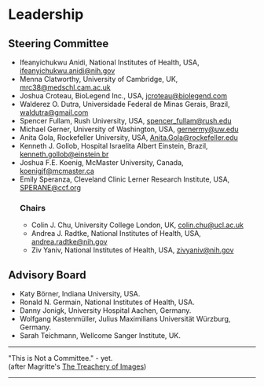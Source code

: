 # Leadership

## Steering Committee

* Ifeanyichukwu Anidi, National Institutes of Health, USA, [ifeanyichukwu.anidi@nih.gov](mailto:ifeanyichukwu.anidi@nih.gov)
* Menna Clatworthy, University of Cambridge, UK, [mrc38@medschl.cam.ac.uk](mailto:mrc38@medschl.cam.ac.uk)
* Joshua Croteau, BioLegend Inc., USA, [jcroteau@biolegend.com](mailto:jcroteau@biolegend.com)	
* Walderez O. Dutra, Universidade Federal de Minas Gerais, Brazil, [waldutra@gmail.com](mailto:waldutra@gmail.com)
* Spencer Fullam, Rush University, USA, [spencer_fullam@rush.edu](mailto:spencer_fullam@rush.edu)
* Michael Gerner, University of Washington, USA, [gernermy@uw.edu](mailto:gernermy@uw.edu)
* Anita	Gola, Rockefeller University, USA, [Anita.Gola@rockefeller.edu](mailto:Anita.Gola@rockefeller.edu)
* Kenneth J. Gollob, Hospital Israelita Albert Einstein, Brazil, [kenneth.gollob@einstein.br](mailto:kenneth.gollob@einstein.br)
* Joshua F.E. Koenig, McMaster University, Canada, [koenigjf@mcmaster.ca](mailto:koenigjf@mcmaster.ca)
* Emily	Speranza, Cleveland Clinic Lerner Research Institute, USA, [SPERANE@ccf.org](mailto:SPERANE@ccf.org)
  ### Chairs
  * Colin J. Chu, University College London, UK, [colin.chu@ucl.ac.uk](mailto:colin.chu@ucl.ac.uk)
  * Andrea J. Radtke, National Institutes of Health, USA,	[andrea.radtke@nih.gov](mailto:andrea.radtke@nih.gov)
  * Ziv Yaniv, National Institutes of Health, USA, [zivyaniv@nih.gov](mailto:zivyaniv@nih.gov)


## Advisory Board
* Katy Börner, Indiana University, USA.
* Ronald N. Germain, National Institutes of Health, USA.
* Danny	Jonigk, University Hospital Aachen, Germany.
* Wolfgang Kastenmüller, Julius Maximilians Universität Würzburg, Germany.
* Sarah Teichmann, Wellcome Sanger Institute, UK.

---

"This is Not a Committee."  - yet.  
(after Magritte's [The Treachery of Images](https://en.wikipedia.org/wiki/The_Treachery_of_Images))

---